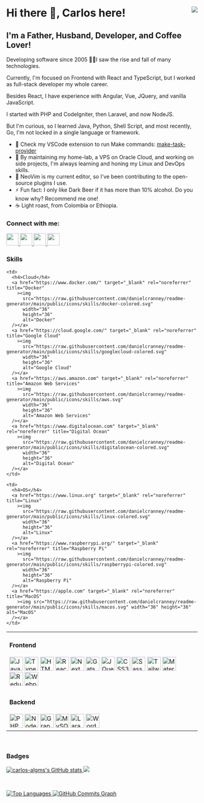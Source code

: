 <h1>
  Hi there 👋, Carlos here!
  <a href="https://www.github.com/carlos-algms" target="_blank" rel="noreferrer" style="float: right">
    <img src="https://img.shields.io/github/followers/carlos-algms?logo=github&style=for-the-badge&color=0891b2&labelColor=1c1917" />
  </a>
</h1>

<h2>I'm a Father, Husband, Developer, and Coffee Lover!</h2>

<p>
  Developing software since 2005 👴🏻I saw the rise and fall of many technologies.<br />

  Currently, I'm focused on Frontend with React and TypeScript, but I worked as full-stack developer my whole career.<br />

  Besides React, I have experience with Angular, Vue, JQuery, and vanilla JavaScript.<br />

  I started with PHP and CodeIgniter, then Laravel, and now NodeJS.<br />

  But I'm curious, so I learned Java, Python, Shell Script, and most recently, Go, I'm not locked in a single language or framework.
</p>

<ul>
  <li>
    🔭 Check my VSCode extension to run Make commands:
    <a href="https://github.com/carlos-algms/vscode-make-task-provider">make-task-provider</a>
  </li>
  <li>🌱 By maintaining my home-lab, a VPS on Oracle Cloud, and working on side projects, I'm always learning and honing my Linux and DevOps skills.</li>
  <li>👯 NeoVim is my current editor, so I've been contributing to the open-source plugins I use.</li>
  <li>⚡ Fun fact: I only like Dark Beer if it has more than 10% alcohol. Do you know why? Recommend me one!</li>
  <li>☕️ Light roast, from Colombia or Ethiopia.</li>
</ul>

<h3>Connect with me:</h3>

<p align="left">
  <a href="https://www.github.com/carlos-algms" target="_blank" rel="noreferrer" title="GitHub">
    <picture>
      <source
        media="(prefers-color-scheme: dark)"
        srcset="https://raw.githubusercontent.com/danielcranney/readme-generator/main/public/icons/socials/github-dark.svg"
      />
      <source
        media="(prefers-color-scheme: light)"
        srcset="https://raw.githubusercontent.com/danielcranney/readme-generator/main/public/icons/socials/github.svg"
      />
      <img src="https://raw.githubusercontent.com/danielcranney/readme-generator/main/public/icons/socials/github-dark.svg" width="32" height="32" />
    </picture>
  </a>
  <a href="https://www.linkedin.com/in/carlosalgms/?locale=en_US" target="_blank" rel="noreferrer" title="LinkedIn">
    <picture>
      <source
        media="(prefers-color-scheme: dark)"
        srcset="https://raw.githubusercontent.com/danielcranney/readme-generator/main/public/icons/socials/linkedin-dark.svg"
      />
      <source
        media="(prefers-color-scheme: light)"
        srcset="https://raw.githubusercontent.com/danielcranney/readme-generator/main/public/icons/socials/linkedin.svg"
      />
      <img src="https://raw.githubusercontent.com/danielcranney/readme-generator/main/public/icons/socials/linkedin.svg" width="32" height="32" />
    </picture>
  </a>
  <a href="http://www.medium.com/@carlos-algms" target="_blank" rel="noreferrer" title="Medium">
    <picture>
      <source
        media="(prefers-color-scheme: dark)"
        srcset="https://raw.githubusercontent.com/danielcranney/readme-generator/main/public/icons/socials/medium-dark.svg"
      />
      <source
        media="(prefers-color-scheme: light)"
        srcset="https://raw.githubusercontent.com/danielcranney/readme-generator/main/public/icons/socials/medium.svg"
      />
      <img src="https://raw.githubusercontent.com/danielcranney/readme-generator/main/public/icons/socials/medium.svg" width="32" height="32" />
    </picture>
  </a>
  <a href="https://www.x.com/carlos_algms" target="_blank" rel="noreferrer" title="X / Twitter">
    <picture>
      <source
        media="(prefers-color-scheme: dark)"
        srcset="https://raw.githubusercontent.com/danielcranney/readme-generator/main/public/icons/socials/twitter-dark.svg"
      />
      <source
        media="(prefers-color-scheme: light)"
        srcset="https://raw.githubusercontent.com/danielcranney/readme-generator/main/public/icons/socials/twitter.svg"
      />
      <img src="https://raw.githubusercontent.com/danielcranney/readme-generator/main/public/icons/socials/twitter.svg" width="32" height="32" />
    </picture>
  </a>
</p>

<h3>Skills</h3>

<table>
  <tr>
    <td>
      <h4>Frontend</h4>
      <a href="https://developer.mozilla.org/en-US/docs/Web/JavaScript" target="_blank" rel="noreferrer"
        ><img
          src="https://raw.githubusercontent.com/danielcranney/readme-generator/main/public/icons/skills/javascript-colored.svg"
          width="36"
          height="36"
          alt="JavaScript"
      /></a>
      <a href="https://www.typescriptlang.org/" target="_blank" rel="noreferrer" title="TypeScript"
        ><img
          src="https://raw.githubusercontent.com/danielcranney/readme-generator/main/public/icons/skills/typescript-colored.svg"
          width="36"
          height="36"
          alt="TypeScript"
      /></a>
      <a href="https://developer.mozilla.org/en-US/docs/Glossary/HTML5" target="_blank" rel="noreferrer"
        ><img
          src="https://raw.githubusercontent.com/danielcranney/readme-generator/main/public/icons/skills/html5-colored.svg"
          width="36"
          height="36"
          alt="HTML5"
      /></a>
      <a href="https://reactjs.org/" target="_blank" rel="noreferrer" title="React"
        ><img
          src="https://raw.githubusercontent.com/danielcranney/readme-generator/main/public/icons/skills/react-colored.svg"
          width="36"
          height="36"
          alt="React"
      /></a>
      <a href="https://nextjs.org/docs" target="_blank" rel="noreferrer" title="NextJs"
        ><img src="https://raw.githubusercontent.com/danielcranney/readme-generator/main/public/icons/skills/nextjs.svg" width="36" height="36" alt="NextJs"
      /></a>
      <a href="https://www.gatsbyjs.com/" target="_blank" rel="noreferrer" title="Gatsby"
        ><img
          src="https://raw.githubusercontent.com/danielcranney/readme-generator/main/public/icons/skills/gatsby-colored.svg"
          width="36"
          height="36"
          alt="Gatsby"
      /></a>
      <a href="https://jquery.com/" target="_blank" rel="noreferrer" title="JQuery"
        ><img
          src="https://raw.githubusercontent.com/danielcranney/readme-generator/main/public/icons/skills/jquery-colored.svg"
          width="36"
          height="36"
          alt="JQuery"
      /></a>
      <a href="https://www.w3.org/TR/CSS/#css" target="_blank" rel="noreferrer" title="CSS3"
        ><img
          src="https://raw.githubusercontent.com/danielcranney/readme-generator/main/public/icons/skills/css3-colored.svg"
          width="36"
          height="36"
          alt="CSS3"
      /></a>
      <a href="https://sass-lang.com/" target="_blank" rel="noreferrer" title="Sass"
        ><img
          src="https://raw.githubusercontent.com/danielcranney/readme-generator/main/public/icons/skills/sass-colored.svg"
          width="36"
          height="36"
          alt="Sass"
      /></a>
      <a href="https://tailwindcss.com/" target="_blank" rel="noreferrer" title="TailwindCSS"
        ><img
          src="https://raw.githubusercontent.com/danielcranney/readme-generator/main/public/icons/skills/tailwindcss-colored.svg"
          width="36"
          height="36"
          alt="TailwindCSS"
      /></a>
      <a href="https://mui.com/" target="_blank" rel="noreferrer" title="Material UI"
        ><img
          src="https://raw.githubusercontent.com/danielcranney/readme-generator/main/public/icons/skills/materialui-colored.svg"
          width="36"
          height="36"
          alt="Material UI"
      /></a>
      <a href="https://redux.js.org/" target="_blank" rel="noreferrer" title="Redux"
        ><img
          src="https://raw.githubusercontent.com/danielcranney/readme-generator/main/public/icons/skills/redux-colored.svg"
          width="36"
          height="36"
          alt="Redux"
      /></a>
      <a href="https://webpack.js.org/" target="_blank" rel="noreferrer" title="Webpack"
        ><img
          src="https://raw.githubusercontent.com/danielcranney/readme-generator/main/public/icons/skills/webpack-colored.svg"
          width="36"
          height="36"
          alt="Webpack"
      /></a>
    </td>
    <td></td>
    <td></td>
  </tr>
  <tr>
    <td>
      <h4>Backend</h4>
      <a href="https://www.php.net/" target="_blank" rel="noreferrer" title="PHP"
        ><img src="https://raw.githubusercontent.com/danielcranney/readme-generator/main/public/icons/skills/php-colored.svg" width="36" height="36" alt="PHP"
      /></a>
      <a href="https://nodejs.org/en/" target="_blank" rel="noreferrer" title="NodeJS"
        ><img
          src="https://raw.githubusercontent.com/danielcranney/readme-generator/main/public/icons/skills/nodejs-colored.svg"
          width="36"
          height="36"
          alt="NodeJS"
      /></a>
      <a href="https://graphql.org/" target="_blank" rel="noreferrer" title="GraphQL"
        ><img
          src="https://raw.githubusercontent.com/danielcranney/readme-generator/main/public/icons/skills/graphql-colored.svg"
          width="36"
          height="36"
          alt="GraphQL"
      /></a>
      <a href="https://www.mysql.com/" target="_blank" rel="noreferrer" title="MySQL"
        ><img
          src="https://raw.githubusercontent.com/danielcranney/readme-generator/main/public/icons/skills/mysql-colored.svg"
          width="36"
          height="36"
          alt="MySQL"
      /></a>
      <a href="https://laravel.com/" target="_blank" rel="noreferrer" title="Laravel"
        ><img
          src="https://raw.githubusercontent.com/danielcranney/readme-generator/main/public/icons/skills/laravel-colored.svg"
          width="36"
          height="36"
          alt="Laravel"
      /></a>
      <a href="https://wordpress.com" target="_blank" rel="noreferrer" title="Wordpress"
        ><img
          src="https://raw.githubusercontent.com/danielcranney/readme-generator/main/public/icons/skills/wordpress-colored.svg"
          width="36"
          height="36"
          alt="Wordpress"
      /></a>
    </td>

    <td>
      <h4>Cloud</h4>
      <a href="https://www.docker.com/" target="_blank" rel="noreferrer" title="Docker"
        ><img
          src="https://raw.githubusercontent.com/danielcranney/readme-generator/main/public/icons/skills/docker-colored.svg"
          width="36"
          height="36"
          alt="Docker"
      /></a>
      <a href="https://cloud.google.com/" target="_blank" rel="noreferrer" title="Google Cloud"
        ><img
          src="https://raw.githubusercontent.com/danielcranney/readme-generator/main/public/icons/skills/googlecloud-colored.svg"
          width="36"
          height="36"
          alt="Google Cloud"
      /></a>
      <a href="https://aws.amazon.com" target="_blank" rel="noreferrer" title="Amazon Web Services"
        ><img
          src="https://raw.githubusercontent.com/danielcranney/readme-generator/main/public/icons/skills/aws.svg"
          width="36"
          height="36"
          alt="Amazon Web Services"
      /></a>
      <a href="https://www.digitalocean.com" target="_blank" rel="noreferrer" title="Digital Ocean"
        ><img
          src="https://raw.githubusercontent.com/danielcranney/readme-generator/main/public/icons/skills/digitalocean-colored.svg"
          width="36"
          height="36"
          alt="Digital Ocean"
      /></a>
    </td>

    <td>
      <h4>OS</h4>
      <a href="https://www.linux.org" target="_blank" rel="noreferrer" title="Linux"
        ><img
          src="https://raw.githubusercontent.com/danielcranney/readme-generator/main/public/icons/skills/linux-colored.svg"
          width="36"
          height="36"
          alt="Linux"
      /></a>
      <a href="https://www.raspberrypi.org/" target="_blank" rel="noreferrer" title="Raspberry Pi"
        ><img
          src="https://raw.githubusercontent.com/danielcranney/readme-generator/main/public/icons/skills/raspberrypi-colored.svg"
          width="36"
          height="36"
          alt="Raspberry Pi"
      /></a>
      <a href="https://apple.com" target="_blank" rel="noreferrer" title="MacOS"
        ><img src="https://raw.githubusercontent.com/danielcranney/readme-generator/main/public/icons/skills/macos.svg" width="36" height="36" alt="MacOS"
      /></a>
    </td>
  </tr>
</table>

<p>&nbsp;</p>

<h3>Badges</h3>

<a href="http://www.github.com/carlos-algms">
  <img
    src="https://github-readme-stats.vercel.app/api?username=carlos-algms&show_icons=true&hide=&count_private=true&title_color=0891b2&text_color=ffffff&icon_color=0891b2&bg_color=1c1917&hide_border=true&show_icons=true"
    alt="carlos-algms's GitHub stats"
  />
</a>

<a href="http://www.github.com/carlos-algms">
  <img
    src="https://github-readme-streak-stats.herokuapp.com/?user=carlos-algms&stroke=ffffff&background=1c1917&ring=0891b2&fire=0891b2&currStreakNum=ffffff&currStreakLabel=0891b2&sideNums=ffffff&sideLabels=ffffff&dates=ffffff&hide_border=true"
  />
</a>

<p>&nbsp;</p>

<a href="https://github.com/carlos-algms" align="left">
  <img
    src="https://github-readme-stats.vercel.app/api/top-langs/?username=carlos-algms&langs_count=10&title_color=0891b2&text_color=ffffff&icon_color=0891b2&bg_color=1c1917&hide_border=true&locale=en&custom_title=Top%20%Languages"
    alt="Top Languages"
  />
</a>

<a href="http://www.github.com/carlos-algms">
  <img
    src="https://github-readme-activity-graph.cyclic.app/graph?username=carlos-algms&bg_color=1c1917&color=ffffff&line=0891b2&point=ffffff&area_color=1c1917&area=true&hide_border=true&custom_title=GitHub%20Commits%20Graph"
    alt="GitHub Commits Graph"
  />
</a>
